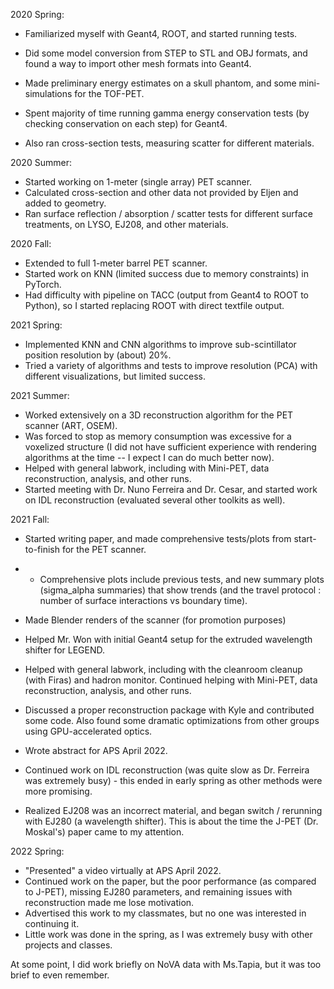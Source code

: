 2020 Spring:
- Familiarized myself with Geant4, ROOT, and started running tests.
- Did some model conversion from STEP to STL and OBJ formats, and found a way to import other mesh formats into Geant4.
- Made preliminary energy estimates on a skull phantom, and some mini-simulations for the TOF-PET.

- Spent majority of time running gamma energy conservation tests (by checking conservation on each step) for Geant4.
- Also ran cross-section tests, measuring scatter for different materials.

2020 Summer:
- Started working on 1-meter (single array) PET scanner.
- Calculated cross-section and other data not provided by Eljen and added to geometry.
- Ran surface reflection / absorption / scatter tests for different surface treatments, on LYSO, EJ208, and other materials.

2020 Fall:
- Extended to full 1-meter barrel PET scanner.
- Started work on KNN (limited success due to memory constraints) in PyTorch.
- Had difficulty with pipeline on TACC (output from Geant4 to ROOT to Python), so I started replacing ROOT with direct textfile output.

2021 Spring:
- Implemented KNN and CNN algorithms to improve sub-scintillator position resolution by (about) 20%.
- Tried a variety of algorithms and tests to improve resolution (PCA) with different visualizations, but limited success.

2021 Summer:
- Worked extensively on a 3D reconstruction algorithm for the PET scanner (ART, OSEM).
- Was forced to stop as memory consumption was excessive for a voxelized structure (I did not have sufficient experience with rendering algorithms at the time -- I expect I can do much better now).
- Helped with general labwork, including with Mini-PET, data reconstruction, analysis, and other runs.
- Started meeting with Dr. Nuno Ferreira and Dr. Cesar, and started work on IDL reconstruction (evaluated several other toolkits as well).

2021 Fall:
- Started writing paper, and made comprehensive tests/plots from start-to-finish for the PET scanner.
- - Comprehensive plots include previous tests, and new summary plots (sigma_alpha summaries) that show trends (and the travel protocol : number of surface interactions vs boundary time). 
- Made Blender renders of the scanner (for promotion purposes)
- Helped Mr. Won with initial Geant4 setup for the extruded wavelength shifter for LEGEND.
- Helped with general labwork, including with the cleanroom cleanup (with Firas) and hadron monitor. Continued helping with Mini-PET, data reconstruction, analysis, and other runs.
- Discussed a proper reconstruction package with Kyle and contributed some code. Also found some dramatic optimizations from other groups using GPU-accelerated optics.
- Wrote abstract for APS April 2022.
- Continued work on IDL reconstruction (was quite slow as Dr. Ferreira was extremely busy) - this ended in early spring as other methods were more promising.

- Realized EJ208 was an incorrect material, and began switch / rerunning with EJ280 (a wavelength shifter). This is about the time the J-PET (Dr. Moskal's) paper came to my attention.

2022 Spring:
- "Presented" a video virtually at APS April 2022.
- Continued work on the paper, but the poor performance (as compared to J-PET), missing EJ280 parameters, and remaining issues with reconstruction made me lose motivation.
- Advertised this work to my classmates, but no one was interested in continuing it.
- Little work was done in the spring, as I was extremely busy with other projects and classes.


At some point, I did work briefly on NoVA data with Ms.Tapia, but it was too brief to even remember.